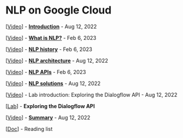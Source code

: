 # NLP on Google Cloud

[<a class="reference external" href="https://www.youtube.com/watch?v=CmHo9res-6Q" target="_blank">Video</a>] - **[Introduction](intro.md)** - Aug 12, 2022

[<a class="reference external" href="https://www.youtube.com/watch?v=QPbe3NDnzzo" target="_blank">Video</a>] - **[What is NLP?](what_is_nlp.md)** - Feb 6, 2023

[<a class="reference external" href="https://www.youtube.com/watch?v=9X58PmSiq2k" target="_blank">Video</a>] - **[NLP history](nlp_history.md)** - Feb 6, 2023

[<a class="reference external" href="https://www.youtube.com/watch?v=AYPECmI_8D4" target="_blank">Video</a>] - **[NLP architecture](nlp_architecture.md)** - Aug 12, 2022

[<a class="reference external" href="https://www.youtube.com/watch?v=_ZkgcY35v8o" target="_blank">Video</a>] - **[NLP APIs](nlp_apis.md)** - Feb 6, 2023

[<a class="reference external" href="https://www.youtube.com/watch?v=elC440ISjyo" target="_blank">Video</a>] - **[NLP solutions](nlp_solutions.md)** - Aug 12, 2022

[<a class="reference external" href="https://www.youtube.com/watch?v=SiY_ssjoc5o" target="_blank">Video</a>] - Lab introduction: Exploring the Dialogflow API - Aug 12, 2022

[<a class="reference external" href="https://www.cloudskillsboost.google/course_sessions/1748181/labs/363194" target="_blank">Lab</a>] - **Exploring the Dialogflow API**

[<a class="reference external" href="https://www.youtube.com/watch?v=uLLVs1ZWA2E" target="_blank">Video</a>] - **[Summary](summary.md)** - Aug 12, 2022

[<a class="reference external" href="https://drive.google.com/open?id=1y-CPSwTjZxJmLt5MkAr0gVHNDWY8r4e5" target="_blank">Doc</a>] - Reading list
